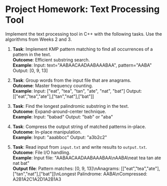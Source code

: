 # Project Homework: Text Processing Tool

Implement the text processing tool in C++ with the following tasks. Use the algorithms from Weeks 2 and 3.

1. **Task**: Implement KMP pattern matching to find all occurrences of a pattern in the text.  
   **Outcome**: Efficient substring search.  
   **Example**: Input: text="AABAACAADAABAAABAA", pattern="AABA" Output: [0, 9, 13]

2. **Task**: Group words from the input file that are anagrams.  
   **Outcome**: Master frequency counting.  
   **Example**: Input: ["eat", "tea", "tan", "ate", "nat", "bat"] Output: [["eat","tea","ate"],["tan","nat"],["bat"]]

3. **Task**: Find the longest palindromic substring in the text.  
   **Outcome**: Expand-around-center technique.  
   **Example**: Input: "babad" Output: "bab" or "aba"

4. **Task**: Compress the output string of matched patterns in-place.  
   **Outcome**: In-place manipulation.  
   **Example**: Input: "aaabbcc" Output: "a3b2c2"

5. **Task**: Read input from `input.txt` and write results to `output.txt`.  
   **Outcome**: File I/O handling.  
   **Example**: Input file: "AABAACAADAABAAABAA\nAABA\neat tea tan ate nat bat"  
   **Output file**: Pattern matches: [0, 9, 13]\nAnagrams: [["eat","tea","ate"],["tan","nat"],["bat"]]\nLongest Palindrome: AABA\nCompressed: A2B1A2C1A2D1A2B1A3